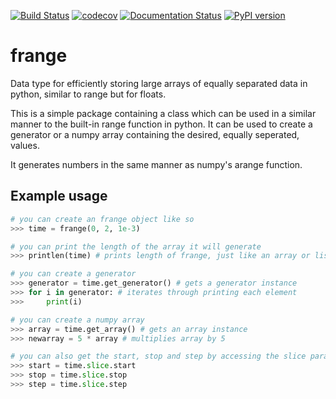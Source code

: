 [![Build Status](https://travis-ci.org/AshleySetter/frange.png)](https://travis-ci.org/AshleySetter/frange)
[![codecov](https://codecov.io/gh/AshleySetter/frange/branch/master/graph/badge.svg)](https://codecov.io/gh/AshleySetter/frange)
[![Documentation Status](https://readthedocs.org/projects/frange/badge/?version=latest)](http://frange.readthedocs.org/en/latest/?badge=latest)
[![PyPI version](https://badge.fury.io/py/frange.svg)](https://badge.fury.io/py/frange)

# frange
Data type for efficiently storing large arrays of equally separated data in python, similar to range but for floats.

This is a simple package containing a class which can be used in a similar manner to the built-in range function in python. It can be used to create a generator or a numpy array containing the desired, equally seperated, values.

It generates numbers in the same manner as numpy's arange function.

## Example usage

```python
# you can create an frange object like so
>>> time = frange(0, 2, 1e-3)

# you can print the length of the array it will generate
>>> printlen(time) # prints length of frange, just like an array or list

# you can create a generator
>>> generator = time.get_generator() # gets a generator instance
>>> for i in generator: # iterates through printing each element
>>>     print(i)

# you can create a numpy array
>>> array = time.get_array() # gets an array instance
>>> newarray = 5 * array # multiplies array by 5

# you can also get the start, stop and step by accessing the slice parameters
>>> start = time.slice.start
>>> stop = time.slice.stop
>>> step = time.slice.step
```
